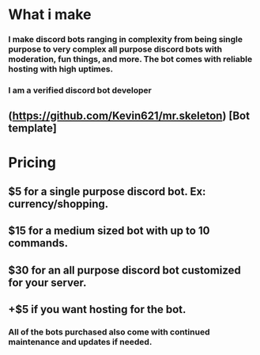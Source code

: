 # What i make
### I make discord bots ranging in complexity from being single purpose to very complex all purpose discord bots with moderation, fun things, and more. The bot comes with reliable hosting with high uptimes.

### I am a verified discord bot developer

## (https://github.com/Kevin621/mr.skeleton) [Bot template]

# Pricing
## $5 for a single purpose discord bot. Ex: currency/shopping.
## $15 for a medium sized bot with up to 10 commands.
## $30 for an all purpose discord bot customized for your server. 

## +$5 if you want hosting for the bot. 

### All of the bots purchased also come with continued maintenance and updates if needed.
